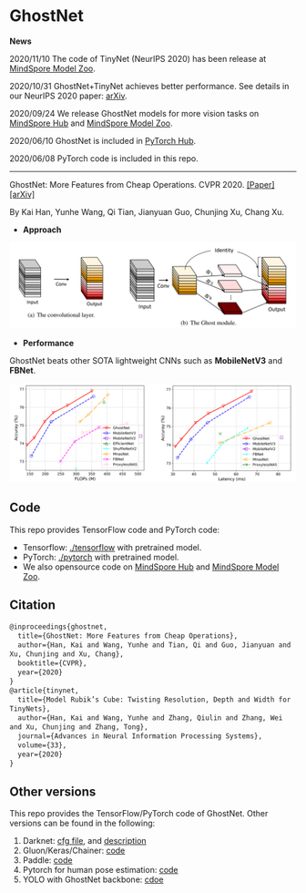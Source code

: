 # GhostNet

**News** 

2020/11/10 The code of TinyNet (NeurIPS 2020) has been release at [MindSpore Model Zoo](https://gitee.com/mindspore/mindspore/tree/master/model_zoo/research/cv/tinynet).

2020/10/31 GhostNet+TinyNet achieves better performance. See details in our NeurIPS 2020 paper: [arXiv](https://arxiv.org/abs/2010.14819).

2020/09/24 We release GhostNet models for more vision tasks on [MindSpore Hub](https://www.mindspore.cn/resources/hub) and [MindSpore Model Zoo](https://gitee.com/mindspore/mindspore/tree/master/model_zoo/research/cv).

2020/06/10 GhostNet is included in [PyTorch Hub](https://pytorch.org/hub/pytorch_vision_ghostnet/).

2020/06/08 PyTorch code is included in this repo.

---

GhostNet: More Features from Cheap Operations. CVPR 2020. [[Paper]](http://openaccess.thecvf.com/content_CVPR_2020/html/Han_GhostNet_More_Features_From_Cheap_Operations_CVPR_2020_paper.html) [[arXiv]](https://arxiv.org/abs/1911.11907)

By Kai Han, Yunhe Wang, Qi Tian, Jianyuan Guo, Chunjing Xu, Chang Xu.

- **Approach**

<div align="center">
   <img src="./fig/ghost_module.png" width="720">
</div>

- **Performance**

GhostNet beats other SOTA lightweight CNNs such as **MobileNetV3** and **FBNet**.

<div align="center">
   <img src="./fig/flops_latency.png" width="720">
</div>

## Code

This repo provides TensorFlow code and PyTorch code:
- Tensorflow: [./tensorflow](https://github.com/huawei-noah/ghostnet/tree/master/tensorflow) with pretrained model.
- PyTorch: [./pytorch](https://github.com/huawei-noah/ghostnet/tree/master/pytorch) with pretrained model.
- We also opensource code on [MindSpore Hub](https://www.mindspore.cn/resources/hub) and [MindSpore Model Zoo](https://gitee.com/mindspore/mindspore/tree/master/model_zoo/research/cv).

## Citation
```
@inproceedings{ghostnet,
  title={GhostNet: More Features from Cheap Operations},
  author={Han, Kai and Wang, Yunhe and Tian, Qi and Guo, Jianyuan and Xu, Chunjing and Xu, Chang},
  booktitle={CVPR},
  year={2020}
}
@article{tinynet,
  title={Model Rubik’s Cube: Twisting Resolution, Depth and Width for TinyNets},
  author={Han, Kai and Wang, Yunhe and Zhang, Qiulin and Zhang, Wei and Xu, Chunjing and Zhang, Tong},
  journal={Advances in Neural Information Processing Systems},
  volume={33},
  year={2020}
}
```

## Other versions
This repo provides the TensorFlow/PyTorch code of GhostNet. Other versions can be found in the following:

1. Darknet: [cfg file](https://github.com/AlexeyAB/darknet/files/3997987/ghostnet.cfg.txt), and [description](https://github.com/AlexeyAB/darknet/issues/4418)
2. Gluon/Keras/Chainer: [code](https://github.com/osmr/imgclsmob)
3. Paddle: [code](https://github.com/PaddlePaddle/PaddleClas/blob/master/ppcls/modeling/architectures/ghostnet.py)
4. Pytorch for human pose estimation: [code](https://github.com/tensorboy/centerpose/blob/master/lib/models/backbones/ghost_net.py)
5. YOLO with GhostNet backbone: [cdoe](https://github.com/HaloTrouvaille/YOLO-Multi-Backbones-Attention)
